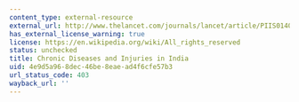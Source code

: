 ```yaml
---
content_type: external-resource
external_url: http://www.thelancet.com/journals/lancet/article/PIIS0140-6736(10)61188-9/
has_external_license_warning: true
license: https://en.wikipedia.org/wiki/All_rights_reserved
status: unchecked
title: Chronic Diseases and Injuries in India
uid: 4e9d5a96-8dec-46be-8eae-ad4f6cfe57b3
url_status_code: 403
wayback_url: ''
---
```

